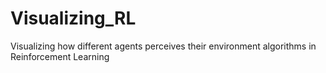 # Visualizing_RL
Visualizing how different agents perceives their environment  algorithms in Reinforcement Learning
